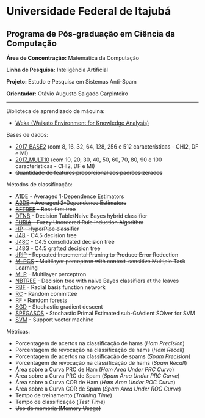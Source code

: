 # Universidade Federal de Itajubá
## Programa de Pós-graduação em Ciência da Computação

**Área de Concentração:** Matemática da Computação

**Linha de Pesquisa:** Inteligência Artificial

**Projeto:** Estudo e Pesquisa em Sistemas Anti-Spam

**Orientador:** Otávio Augusto Salgado Carpinteiro

- - - -

Biblioteca de aprendizado de máquina:
- [Weka (Waikato Environment for Knowledge Analysis)](http://www.cs.waikato.ac.nz/ml/weka/)

Bases de dados:
- [2017_BASE2](https://github.com/marcelovca90/anti-spam-weka-data/tree/master/2017_BASE2) (com 8, 16, 32, 64, 128, 256 e 512 características - CHI2, DF e MI)
- [2017_MULT10](https://github.com/marcelovca90/anti-spam-weka-data/tree/master/2017_MULT10) (com 10, 20, 30, 40, 50, 60, 70, 80, 90 e 100 características - CHI2, DF e MI)
- ~~Quantidade de features proporcional aos padrões zerados~~

Métodos de classificação:
- [A1DE](http://weka.sourceforge.net/packageMetaData/AnDE/index.html) - Averaged 1-Dependence Estimators
- ~~[A2DE](http://weka.sourceforge.net/packageMetaData/AnDE/index.html) - Averaged 2-Dependence Estimators~~
- ~~[BFTREE](http://weka.sourceforge.net/doc.packages/bestFirstTree/weka/classifiers/trees/BFTree.html) - Best-first tree~~
- [DTNB](http://weka.sourceforge.net/doc.stable/weka/classifiers/rules/DTNB.html) - Decision Table/Naive Bayes hybrid classifier
- ~~[FURIA](http://weka.sourceforge.net/packageMetaData/fuzzyUnorderedRuleInduction/index.html) - Fuzzy Unordered Rule Induction Algorithm~~
- ~~[HP](http://weka.sourceforge.net/doc.packages/hyperPipes/weka/classifiers/misc/HyperPipes.html) - HyperPipe classifier~~
- [J48](http://weka.sourceforge.net/doc.dev/weka/classifiers/trees/J48.html) - C4.5 decision tree
- [J48C](http://weka.sourceforge.net/packageMetaData/J48Consolidated/index.html) - C4.5 consolidated decision tree
- [J48G](http://weka.sourceforge.net/doc.packages/J48graft/weka/classifiers/trees/J48graft.html) - C4.5 grafted decision tree
- ~~[JRIP](http://weka.sourceforge.net/doc.stable/weka/classifiers/rules/JRip.html) - Repeated Incremental Pruning to Produce Error Reduction~~
- ~~[MLPCS](http://weka.sourceforge.net/doc.packages/multilayerPerceptronCS/weka/classifiers/functions/MultilayerPerceptronCS.html) - Multilayer perceptron with context-sensitive Multiple Task Learning~~
- [MLP](http://weka.sourceforge.net/doc.dev/weka/classifiers/functions/MultilayerPerceptron.html) - Multilayer perceptron
- [NBTREE](http://weka.sourceforge.net/doc.stable/weka/classifiers/trees/NBTree.html) - Decision tree with naive Bayes classifiers at the leaves
- [RBF](http://weka.sourceforge.net/doc.packages/RBFNetwork/weka/classifiers/functions/RBFClassifier.html) - Radial basis function network
- [RC](http://weka.sourceforge.net/doc.dev/weka/classifiers/meta/RandomCommittee.html) - Random committee
- [RF](http://weka.sourceforge.net/doc.dev/weka/classifiers/trees/RandomForest.html) - Random forests
- [SGD](http://weka.sourceforge.net/doc.dev/weka/classifiers/functions/SGD.html) - Stochastic gradient descent
- [SPEGASOS](http://weka.sourceforge.net/doc.stable/weka/classifiers/functions/SPegasos.html) - Stochastic Primal Estimated sub-GrAdient SOlver for SVM
- [SVM](http://weka.sourceforge.net/doc.stable/weka/classifiers/functions/LibSVM.html) - Support vector machine

Métricas:
- Porcentagem de acertos na classificação de hams (*Ham Precision*)
- Porcentagem de revocação na classificação de hams (*Ham Recall*)
- Porcentagem de acertos na classificação de spams (*Spam Precision*)
- Porcentagem de revocação na classificação de hams (*Spam Recall*)
- Área sobre a Curva PRC de Ham (*Ham Area Under PRC Curve*)
- Área sobre a Curva PRC de Spam (*Spam Area Under PRC Curve*)
- Área sobre a Curva COR de Ham (*Ham Area Under ROC Curve*)
- Área sobre a Curva COR de Spam (*Spam Area Under ROC Curve*)
- Tempo de treinamento (*Training Time*)
- Tempo de classificação (*Test Time*)
- ~~Uso de memória (Memory Usage)~~
